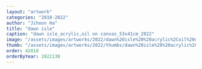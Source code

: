 ```yaml
---
layout: "artwork"
categories: "2018-2022"
author: "Jihoon Ha"
title: "dawn isle"
caption: "dawn isle_acrylic,oil on canvas_53x41cm_2022"
image: "/assets/images/artworks/2022/dawn%20isle%20%20acrylic%2Coil%20on%20canvas%2053x41cm%20%202022.jpg"
thumb: "/assets/images/artworks/2022/thumbs/dawn%20isle%20%20acrylic%2Coil%20on%20canvas%2053x41cm%20%202022.jpg"
order: 42010
orderByYear: 2022130
---
```

